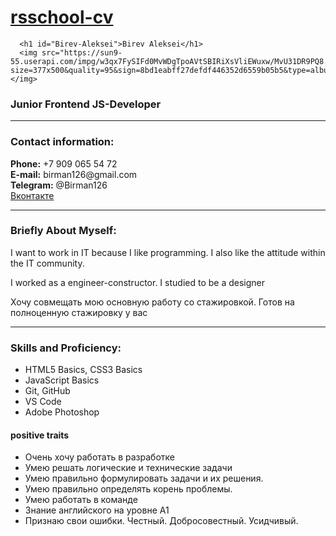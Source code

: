 <!DOCTYPE html>
<html lang="ru">
  <head>
    <meta charset="UTF-8">
    <meta http-equiv="X-UA-Compatible" content="IE=edge">
    <meta name="viewport" content="width=device-width, initial-scale=1">


<title>Aleksei Birev </title>
<meta name="generator" content="Jekyll v3.9.0" />
<link rel="canonical" href="https://birman126.github.io/rsschool-cv/cv" />
<meta property="og:url" content="https://birman126.github.io/rsschool-cv/cv" />
<meta property="og:site_name" content="rsschool-cv" />
<meta name="twitter:card" content="summary" />
   
  </head>

  <body>         
      <h1><a href="https://birman126.github.io/rsschool-cv/cv">rsschool-cv</a></h1>
      

      <h1 id="Birev-Aleksei">Birev Aleksei</h1>
      <img src="https://sun9-55.userapi.com/impg/w3qx7FySIFd0MvWDgTpoAVtSBIRiXsVliEWuxw/MvU31DR9PQ8.jpg?size=377x500&quality=95&sign=8bd1eabff27defdf446352d6559b05b5&type=album"></img>
     
<h3 id="junior-frontend-developer">Junior Frontend JS-Developer</h3>

<hr />

<h3 id="contact-information">Contact information:</h3>

<p><strong>Phone:</strong> +7 909 065 54 72<br />
<strong>E-mail:</strong> birman126@gmail.com<br />
<strong>Telegram:</strong> @Birman126<br />
<a href="https://vk.com/id_birman">Вконтакте</a><br />

<hr />

<h3 id="briefly-about-myself">Briefly About Myself:</h3>

<p>I want to work in IT because I like programming. I also like the attitude within the IT community.</p>

<p>I worked as a engineer-constructor. I studied to be a designer</p>

<p>Хочу совмещать мою основную работу со стажировкой. Готов на полноценную стажировку у вас</p>


<hr />

<h3 id="skills-and-proficiency">Skills and Proficiency:</h3>

<ul>
  <li>HTML5 Basics, CSS3 Basics</li>
  <li>JavaScript Basics</li>
  <li>Git, GitHub</li>
  <li>VS Code</li>
  <li>Adobe Photoshop</li>
</ul>

<h4 id="positive traits">positive traits</h4>

<ul>
  <li>Очень хочу работать в разработке</li>
  <li>Умею решать логические и технические задачи </li>
  <li>Умею правильно формулировать задачи и их решения. </li>
  <li>Умею правильно определять корень проблемы.</li> 
  <li>Умею работать в команде</li>
  <li>Знание английского на уровне А1</li>
  <li>Признаю свои ошибки. Честный. Добросовестный. Усидчивый.</li>
  
</ul>
    
  </body>
</html>
